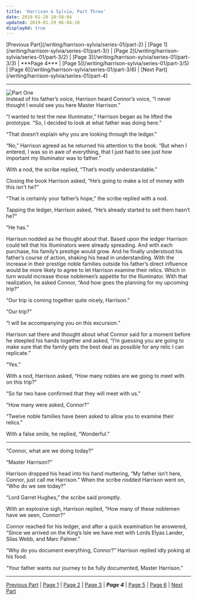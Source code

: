 ```yaml
---
title: 'Harrison & Sylvia, Part Three'
date: 2019-01-29 10:58:04
updated: 2019-01-29 06:04:10
displayAd: true
---
```

<p class="center"> [Previous Part](/writing/harrison-sylvia/series-01/part-2) | [Page 1](/writing/harrison-sylvia/series-01/part-3/) | [Page 2](/writing/harrison-sylvia/series-01/part-3/2) | [Page 3](/writing/harrison-sylvia/series-01/part-3/3) | <span class="current-page">***Page 4*** </span> | [Page 5](/writing/harrison-sylvia/series-01/part-3/5) | [Page 6](/writing/harrison-sylvia/series-01/part-3/6) | [Next Part](/writing/harrison-sylvia/series-01/part-4) </p><hr class="clear-both center-fade"/><div class="embedded-image-right"><img src="/writing/harrison-sylvia/series-01/part-3/hs103.jpg" alt="Part One" style="max-height: 275px;"/></div>Instead of his father’s voice, Harrison heard Connor’s voice, “I never thought I would see you here Master Harrison.”

“I wanted to test the new Illuminator,” Harrison began as he lifted the prototype.  “So, I decided to look at what father was doing here.”

“That doesn’t explain why you are looking through the ledger.”

“No,” Harrison agreed as he returned his attention to the book.  “But when I entered, I was so in awe of everything, that I just had to see just how important my Illuminator was to father.”

With a nod, the scribe replied, “That’s mostly understandable.”

Closing the book Harrison asked, “He’s going to make a lot of money with this isn't he?”

“That is certainly your father’s hope,” the scribe replied with a nod.

Tapping the ledger, Harrison asked, “He’s already started to sell them hasn’t he?”

“He has.”

Harrison nodded as he thought about that.  Based upon the ledger Harrison could tell that his Illuminators were already spreading.  And with each purchase, his family’s prestige would grow.  And he finally understood his father’s course of action, shaking his head in understanding.  With the increase in their prestige noble families outside his father’s direct influence would be more likely to agree to let Harrison examine their relics.  Which in turn would increase those noblemen’s appetite for the Illuminator.  With that realization, he asked Connor, “And how goes the planning for my upcoming trip?”

“Our trip is coming together quite nicely, Harrison.”

“Our trip?”

“I will be accompanying you on this excursion.”

Harrison sat there and thought about what Connor said for a moment before he steepled his hands together and asked, “I’m guessing you are going to make sure that the family gets the best deal as possible for any relic I can replicate.”

“Yes.”

With a nod, Harrison asked, “How many nobles are we going to meet with on this trip?”

“So far two have confirmed that they will meet with us.”

“How many were asked, Connor?”

“Twelve noble families have been asked to allow you to examine their relics.”

With a false smile, he replied, “Wonderful.”

<hr />
“Connor, what are we doing today?”

“Master Harrison?”

Harrison dropped his head into his hand muttering, “My father isn’t here, Connor, just call me Harrison.”  When the scribe nodded Harrison went on, “Who do we see today?”

“Lord Garret Hughes,” the scribe said promptly.

With an explosive sigh, Harrison replied, “How many of these noblemen have we seen, Connor?”

Connor reached for his ledger, and after a quick examination he answered, “Since we arrived on the King’s Isle we have met with Lords Elyas Lander, Silas Webb, and Marc Palmer.”

“Why do you document everything, Connor?”  Harrison replied idly poking at his food.

“Your father wants our journey to be fully documented, Master Harrison.”<hr class="clear-both center-fade"/><p class="center"> [Previous Part](/writing/harrison-sylvia/series-01/part-1) | [Page 1](/writing/harrison-sylvia/series-01/part-3/) | [Page 2](/writing/harrison-sylvia/series-01/part-3/2) | [Page 3](/writing/harrison-sylvia/series-01/part-3/3) | <span class="current-page">***Page 4*** </span> | [Page 5](/writing/harrison-sylvia/series-01/part-3/5) | [Page 6](/writing/harrison-sylvia/series-01/part-3/6) | [Next Part](/writing/harrison-sylvia/series-01/part-4) </p>